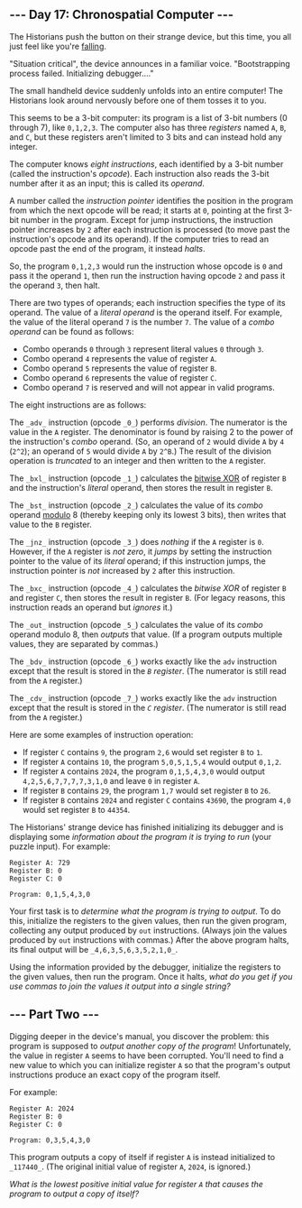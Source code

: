 
## --- Day 17: Chronospatial Computer ---

The Historians push the button on their strange device, but this time, you all just feel like you're  [falling](https://adventofcode.com/2018/day/6).

"Situation critical", the device announces in a familiar voice. "Bootstrapping process failed. Initializing debugger...."

The small handheld device suddenly unfolds into an entire computer! The Historians look around nervously before one of them tosses it to you.

This seems to be a 3-bit computer: its program is a list of 3-bit numbers (0 through 7), like  `0,1,2,3`. The computer also has three  _registers_  named  `A`,  `B`, and  `C`, but these registers aren't limited to 3 bits and can instead hold any integer.

The computer knows  _eight instructions_, each identified by a 3-bit number (called the instruction's  _opcode_). Each instruction also reads the 3-bit number after it as an input; this is called its  _operand_.

A number called the  _instruction pointer_  identifies the position in the program from which the next opcode will be read; it starts at  `0`, pointing at the first 3-bit number in the program. Except for jump instructions, the instruction pointer increases by  `2`  after each instruction is processed (to move past the instruction's opcode and its operand). If the computer tries to read an opcode past the end of the program, it instead  _halts_.

So, the program  `0,1,2,3`  would run the instruction whose opcode is  `0`  and pass it the operand  `1`, then run the instruction having opcode  `2`  and pass it the operand  `3`, then halt.

There are two types of operands; each instruction specifies the type of its operand. The value of a  _literal operand_  is the operand itself. For example, the value of the literal operand  `7`  is the number  `7`. The value of a  _combo operand_  can be found as follows:

-   Combo operands  `0`  through  `3`  represent literal values  `0`  through  `3`.
-   Combo operand  `4`  represents the value of register  `A`.
-   Combo operand  `5`  represents the value of register  `B`.
-   Combo operand  `6`  represents the value of register  `C`.
-   Combo operand  `7`  is reserved and will not appear in valid programs.

The eight instructions are as follows:

The  `_adv_`  instruction (opcode  `_0_`) performs  _division_. The numerator is the value in the  `A`  register. The denominator is found by raising 2 to the power of the instruction's  _combo_  operand. (So, an operand of  `2`  would divide  `A`  by  `4`  (`2^2`); an operand of  `5`  would divide  `A`  by  `2^B`.) The result of the division operation is  _truncated_  to an integer and then written to the  `A`  register.

The  `_bxl_`  instruction (opcode  `_1_`) calculates the  [bitwise XOR](https://en.wikipedia.org/wiki/Bitwise_operation#XOR)  of register  `B`  and the instruction's  _literal_  operand, then stores the result in register  `B`.

The  `_bst_`  instruction (opcode  `_2_`) calculates the value of its  _combo_  operand  [modulo](https://en.wikipedia.org/wiki/Modulo)  8 (thereby keeping only its lowest 3 bits), then writes that value to the  `B`  register.

The  `_jnz_`  instruction (opcode  `_3_`) does  _nothing_  if the  `A`  register is  `0`. However, if the  `A`  register is  _not zero_, it  _jumps_  by setting the instruction pointer to the value of its  _literal_  operand; if this instruction jumps, the instruction pointer is  _not_  increased by  `2`  after this instruction.

The  `_bxc_`  instruction (opcode  `_4_`) calculates the  _bitwise XOR_  of register  `B`  and register  `C`, then stores the result in register  `B`. (For legacy reasons, this instruction reads an operand but  _ignores_  it.)

The  `_out_`  instruction (opcode  `_5_`) calculates the value of its  _combo_  operand modulo 8, then  _outputs_  that value. (If a program outputs multiple values, they are separated by commas.)

The  `_bdv_`  instruction (opcode  `_6_`) works exactly like the  `adv`  instruction except that the result is stored in the  _`B`  register_. (The numerator is still read from the  `A`  register.)

The  `_cdv_`  instruction (opcode  `_7_`) works exactly like the  `adv`  instruction except that the result is stored in the  _`C`  register_. (The numerator is still read from the  `A`  register.)

Here are some examples of instruction operation:

-   If register  `C`  contains  `9`, the program  `2,6`  would set register  `B`  to  `1`.
-   If register  `A`  contains  `10`, the program  `5,0,5,1,5,4`  would output  `0,1,2`.
-   If register  `A`  contains  `2024`, the program  `0,1,5,4,3,0`  would output  `4,2,5,6,7,7,7,7,3,1,0`  and leave  `0`  in register  `A`.
-   If register  `B`  contains  `29`, the program  `1,7`  would set register  `B`  to  `26`.
-   If register  `B`  contains  `2024`  and register  `C`  contains  `43690`, the program  `4,0`  would set register  `B`  to  `44354`.

The Historians' strange device has finished initializing its debugger and is displaying some  _information about the program it is trying to run_  (your puzzle input). For example:

```
Register A: 729
Register B: 0
Register C: 0

Program: 0,1,5,4,3,0

```

Your first task is to  _determine what the program is trying to output_. To do this, initialize the registers to the given values, then run the given program, collecting any output produced by  `out`  instructions. (Always join the values produced by  `out`  instructions with commas.) After the above program halts, its final output will be  `_4,6,3,5,6,3,5,2,1,0_`.

Using the information provided by the debugger, initialize the registers to the given values, then run the program. Once it halts,  _what do you get if you use commas to join the values it output into a single string?_

## --- Part Two ---

Digging deeper in the device's manual, you discover the problem: this program is supposed to  _output another copy of the program_! Unfortunately, the value in register  `A`  seems to have been corrupted. You'll need to find a new value to which you can initialize register  `A`  so that the program's output instructions produce an exact copy of the program itself.

For example:

```
Register A: 2024
Register B: 0
Register C: 0

Program: 0,3,5,4,3,0

```

This program outputs a copy of itself if register  `A`  is instead initialized to  `_117440_`. (The original initial value of register  `A`,  `2024`, is ignored.)

_What is the lowest positive initial value for register  `A`  that causes the program to output a copy of itself?_